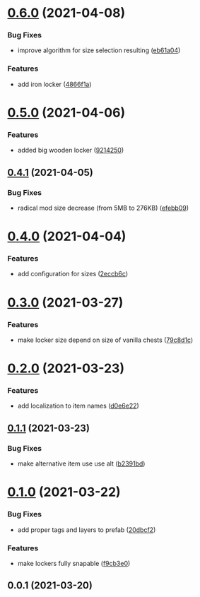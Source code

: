 # [0.6.0](https://github.com/Igmat/ChestReloadedPlugin/compare/v0.5.0...v0.6.0) (2021-04-08)


### Bug Fixes

* improve algorithm for size selection resulting ([eb61a04](https://github.com/Igmat/ChestReloadedPlugin/commit/eb61a04279e2771011fbd57bf6ab5daa5f474fae))


### Features

* add iron locker ([4866f1a](https://github.com/Igmat/ChestReloadedPlugin/commit/4866f1a99e68e459b68f13c41affe370c954507b))



# [0.5.0](https://github.com/Igmat/ChestReloadedPlugin/compare/v0.4.1...v0.5.0) (2021-04-06)


### Features

* added big wooden locker ([9214250](https://github.com/Igmat/ChestReloadedPlugin/commit/9214250bacab6e8a87f3cb8a3d1e0181b796d1a4))



## [0.4.1](https://github.com/Igmat/ChestReloadedPlugin/compare/v0.4.0...v0.4.1) (2021-04-05)


### Bug Fixes

* radical mod size decrease (from 5MB to 276KB) ([efebb09](https://github.com/Igmat/ChestReloadedPlugin/commit/efebb09ee6ecfc9a87ba4f7bb5ccbb546faeadb4))



# [0.4.0](https://github.com/Igmat/ChestReloadedPlugin/compare/v0.3.0...v0.4.0) (2021-04-04)


### Features

* add configuration for sizes ([2eccb6c](https://github.com/Igmat/ChestReloadedPlugin/commit/2eccb6cbd8396652733ca8039441f9faac718f73))



# [0.3.0](https://github.com/Igmat/ChestReloadedPlugin/compare/v0.2.0...v0.3.0) (2021-03-27)


### Features

* make locker size depend on size of vanilla chests ([79c8d1c](https://github.com/Igmat/ChestReloadedPlugin/commit/79c8d1cf671ad4fa58442fd39668fa345707f02d))



# [0.2.0](https://github.com/Igmat/ChestReloadedPlugin/compare/v0.1.1...v0.2.0) (2021-03-23)


### Features

* add localization to item names ([d0e6e22](https://github.com/Igmat/ChestReloadedPlugin/commit/d0e6e227f9a00fbbf389c721b9a587a90a90d440))



## [0.1.1](https://github.com/Igmat/ChestReloadedPlugin/compare/v0.1.0...v0.1.1) (2021-03-23)


### Bug Fixes

* make alternative item use use alt ([b2391bd](https://github.com/Igmat/ChestReloadedPlugin/commit/b2391bd226456ee3ddbf6d58fd17ed57fef7c5d4))



# [0.1.0](https://github.com/Igmat/ChestReloadedPlugin/compare/v0.0.1...v0.1.0) (2021-03-22)


### Bug Fixes

* add proper tags and layers to prefab ([20dbcf2](https://github.com/Igmat/ChestReloadedPlugin/commit/20dbcf2da96e79cecea5aa459ac2e6eee33612d7))


### Features

* make lockers fully snapable ([f9cb3e0](https://github.com/Igmat/ChestReloadedPlugin/commit/f9cb3e02777beb25357b048590622fe6717da0d5))



## 0.0.1 (2021-03-20)



